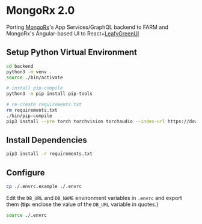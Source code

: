 # MongoRx 2.0
Porting [MongoRx](https://github.com/mongodb-developer/MongoRx/tree/main)'s App Services/GraphQL backend to FARM and MongoRx's Angular-based UI to React+[LeafyGreenUI](https://github.com/mongodb/leafygreen-ui)

## Setup Python Virtual Environment

```bash
cd backend
python3 -m venv .
source ./bin/activate
```

```bash
# install pip-compile
python3 -m pip install pip-tools

# re-create requirements.txt
rm requirements.txt
./bin/pip-compile
pip3 install --pre torch torchvision torchaudio --index-url https://download.pytorch.org/whl/nightly/cpu

```

## Install Dependencies

```bash
pip3 install -r requirements.txt
```

## Configure

```bash
cp ./.envrc.example ./.envrc
```

Edit the `DB_URL` and `DB_NAME` environment variables in `.envrc` and export them (**tip:** enclose the value of the `DB_URL` variable in quotes.)

```bash
source ./.envrc
```
